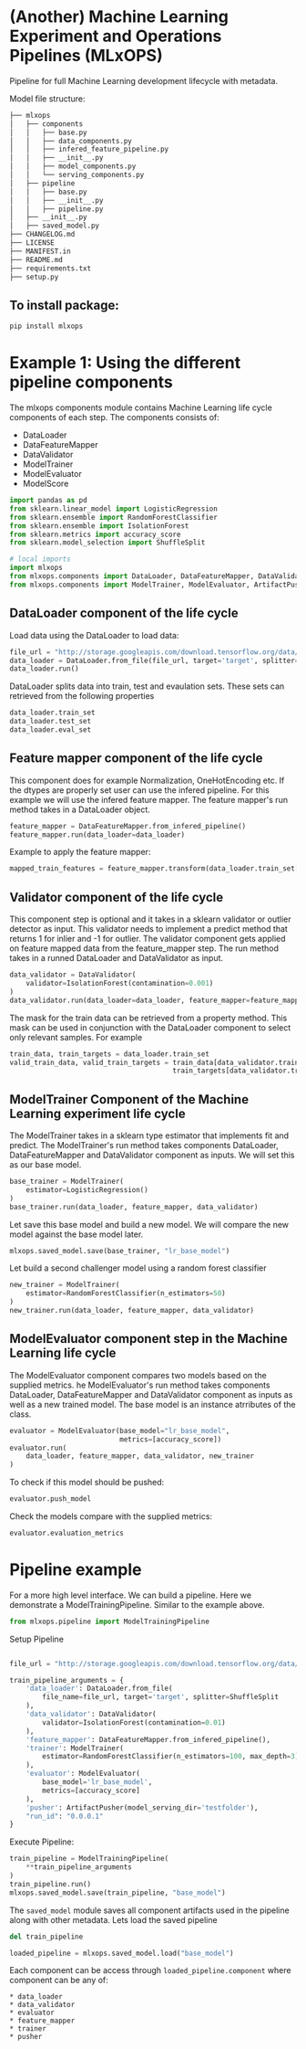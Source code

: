 # (Another) Machine Learning Experiment and Operations Pipelines (MLxOPS)

Pipeline for full Machine Learning development lifecycle with metadata.

Model file structure:
```bash
├── mlxops
│   ├── components
│   │   ├── base.py
│   │   ├── data_components.py
│   │   ├── infered_feature_pipeline.py
│   │   ├── __init__.py
│   │   ├── model_components.py
│   │   └── serving_components.py
│   ├── pipeline
│   │   ├── base.py
│   │   ├── __init__.py
│   │   ├── pipeline.py
│   ├── __init__.py
│   ├── saved_model.py
├── CHANGELOG.md
├── LICENSE
├── MANIFEST.in
├── README.md
├── requirements.txt
├── setup.py
```

## To install package:
```bash
pip install mlxops
```

# Example 1: Using the different pipeline components

The mlxops components module contains Machine Learning life cycle components of each step. The components consists of:
* DataLoader
* DataFeatureMapper
* DataValidator
* ModelTrainer
* ModelEvaluator
* ModelScore

```python
import pandas as pd
from sklearn.linear_model import LogisticRegression
from sklearn.ensemble import RandomForestClassifier
from sklearn.ensemble import IsolationForest
from sklearn.metrics import accuracy_score
from sklearn.model_selection import ShuffleSplit

# local imports
import mlxops
from mlxops.components import DataLoader, DataFeatureMapper, DataValidator
from mlxops.components import ModelTrainer, ModelEvaluator, ArtifactPusher
```

## DataLoader component of the life cycle
Load data using the DataLoader to load data:

```python
file_url = "http://storage.googleapis.com/download.tensorflow.org/data/heart.csv"
data_loader = DataLoader.from_file(file_url, target='target', splitter=ShuffleSplit)
data_loader.run()
```
DataLoader splits data into train, test and evaulation sets. These sets can retrieved from the following properties
```python
data_loader.train_set
data_loader.test_set
data_loader.eval_set
```

## Feature mapper component of the life cycle
This component does for example Normalization, OneHotEncoding etc. If the dtypes are properly set user can use the infered pipeline. For this example we will use the infered feature mapper. The feature mapper's run method takes in a DataLoader object.
```python
feature_mapper = DataFeatureMapper.from_infered_pipeline()
feature_mapper.run(data_loader=data_loader)
```
Example to apply the feature mapper:
```python
mapped_train_features = feature_mapper.transform(data_loader.train_set[0])
```

## Validator component of the life cycle
This component step is optional and it takes in a sklearn validator or outlier detector as input. This validator needs to implement a predict method that returns 1 for inlier and -1 for outlier. The validator component gets applied on feature mapped data from the feature_mapper step. The run method takes in a runned DataLoader and DataValidator as input. 

```python
data_validator = DataValidator(
    validator=IsolationForest(contamination=0.001)
)
data_validator.run(data_loader=data_loader, feature_mapper=feature_mapper)
```
The mask for the train data can be retrieved from a property method. This mask can be used in conjunction with the DataLoader component to select only relevant samples. For example
```python
train_data, train_targets = data_loader.train_set
valid_train_data, valid_train_targets = train_data[data_validator.trainset_valid],\
                                        train_targets[data_validator.trainset_valid]
```

## ModelTrainer Component of the Machine Learning experiment life cycle
The ModelTrainer takes in a sklearn type estimator that implements fit and predict. The ModelTrainer's run method takes components DataLoader, DataFeatureMapper and DataValidator component as inputs. We will set this as our base model.

```python
base_trainer = ModelTrainer(
    estimator=LogisticRegression()
)
base_trainer.run(data_loader, feature_mapper, data_validator)
```
Let save this base model and build a new model. We will compare the new model against the base model later.
```python
mlxops.saved_model.save(base_trainer, "lr_base_model")
```

Let build a second challenger model using a random forest classifier
```python
new_trainer = ModelTrainer(
    estimator=RandomForestClassifier(n_estimators=50)
)
new_trainer.run(data_loader, feature_mapper, data_validator)
```

## ModelEvaluator component step in the Machine Learning life cycle
The ModelEvaluator component compares two models based on the supplied metrics. he ModelEvaluator's run method takes components DataLoader, DataFeatureMapper and DataValidator component as inputs as well as a new trained model. The base model is an instance atrributes of the class.

```python
evaluator = ModelEvaluator(base_model="lr_base_model",
                           metrics=[accuracy_score])
evaluator.run(
    data_loader, feature_mapper, data_validator, new_trainer
)
```
To check if this model should be pushed:
```python
evaluator.push_model
```
Check the models compare with the supplied metrics:
```python
evaluator.evaluation_metrics
```

# Pipeline example
For a more high level interface. We can build a pipeline. Here we demonstrate a ModelTrainingPipeline. Similar to the example above.

```python
from mlxops.pipeline import ModelTrainingPipeline
```

Setup Pipeline
```python

file_url = "http://storage.googleapis.com/download.tensorflow.org/data/heart.csv"

train_pipeline_arguments = {
    'data_loader': DataLoader.from_file(
        file_name=file_url, target='target', splitter=ShuffleSplit
    ),
    'data_validator': DataValidator(
        validator=IsolationForest(contamination=0.01)
    ),
    'feature_mapper': DataFeatureMapper.from_infered_pipeline(),
    'trainer': ModelTrainer(
        estimator=RandomForestClassifier(n_estimators=100, max_depth=3)
    ),
    'evaluator': ModelEvaluator(
        base_model='lr_base_model',
        metrics=[accuracy_score]
    ),
    'pusher': ArtifactPusher(model_serving_dir='testfolder'),
    "run_id": "0.0.0.1"
}
```
Execute Pipeline:
```python
train_pipeline = ModelTrainingPipeline(
    **train_pipeline_arguments
)
train_pipeline.run()
mlxops.saved_model.save(train_pipeline, "base_model")
```

The ```saved_model``` module saves all component artifacts used in the pipeline along with other metadata. Lets load the saved pipeline
```python
del train_pipeline

loaded_pipeline = mlxops.saved_model.load("base_model")
```
Each component can be access through ```loaded_pipeline.component``` where component can be any of:
```
* data_loader
* data_validator
* evaluator
* feature_mapper
* trainer
* pusher
```
